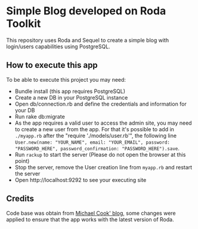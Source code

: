 # Simple Blog developed on Roda Toolkit
This repository uses Roda and Sequel to create a simple blog with login/users capabilities using PostgreSQL.

## How to execute this app

To be able to execute this project you may need:
* Bundle install (this app requires PostgreSQL)
* Create a new DB in your PostgreSQL instance
* Open db/connection.rb and define the credentials and information for your DB
* Run rake db:migrate
* As the app requires a valid user to access the admin site, you may need to create a new user from the app. For that it's possible to add in `./myapp.rb` after the "require './models/user.rb'", the following line `User.new(name: "YOUR_NAME", email: "YOUR_EMAIL", password: "PASSWORD_HERE", password_confirmation: "PASSWORD_HERE").save`.
* Run `rackup` to start the server (Please do not open the browser at this point)
* Stop the server, remove the User creation line from `myapp.rb` and restart the server 
* Open http://localhost:9292 to see your executing site

## Credits
Code base was obtain from [Michael Cook' blog](https://mrcook.uk/simple-roda-blog-tutorial), some changes were applied to ensure that the app works with the latest version of Roda.
